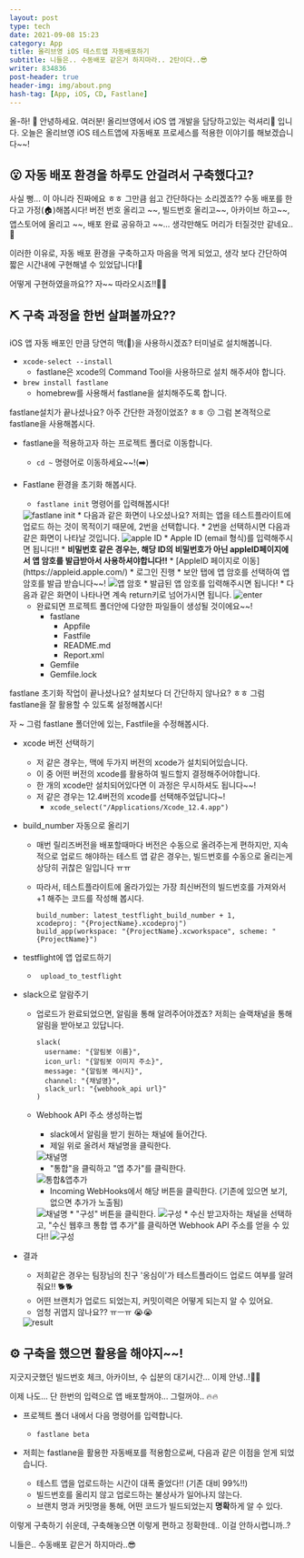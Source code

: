 ```yaml
---
layout: post
type: tech
date: 2021-09-08 15:23
category: App
title: 올리브영 iOS 테스트앱 자동배포하기
subtitle: 니들은.. 수동배포 같은거 하지마라.. 2탄이다..😎
writer: 834836
post-header: true
header-img: img/about.png
hash-tag: [App, iOS, CD, Fastlane]
---
```


올-하! 💚 안녕하세요. 여러분! 올리브영에서 iOS 앱 개발을 담당하고있는 럭셔리💍 입니다.
오늘은 올리브영 iOS 테스트앱에 자동배포 프로세스를 적용한 이야기를 해보겠습니다~~!

## 😮 자동 배포 환경을 하루도 안걸려서 구축했다고?

사실 뻥... 이 아니라 진짜에요 ㅎㅎ 그만큼 쉽고 간단하다는 소리겠죠?? 수동 배포를 한다고 가정(🏠)해봅시다! 버전 번호 올리고 ~\~,  빌드번호 올리고~\~, 아카이브 하고~~, 앱스토어에 올리고 ~~, 배포 완료 공유하고 ~~... 생각만해도 머리가 터질것만 같네요.. 🚀

이러한 이유로, 자동 배포 환경을 구축하고자 마음을 먹게 되었고, 생각 보다 간단하여 짧은 시간내에 구현해낼 수 있었답니다!🤗 

어떻게 구현하였을까요?? 자~~ 따라오시죠!!🏃🏃 

## ⛏️ 구축 과정을 한번 살펴볼까요??

iOS 앱 자동 배포인 만큼 당연히 맥()을 사용하시겠죠? 터미널로 설치해봅니다.

* `xcode-select --install` 
  * fastlane은 xcode의 Command Tool을 사용하므로 설치 해주셔야 합니다.
* `brew install fastlane`
  * homebrew를 사용해서 fastlane을 설치해주도록 합니다.



fastlane설치가 끝나셨나요? 아주 간단한 과정이었죠? ㅎㅎ 😗 그럼 본격적으로 fastlane을 사용해봅시다.

* fastlane을 적용하고자 하는 프로젝트 폴더로 이동합니다.
  * `cd ~` 명령어로 이동하세요~~!(➡️)
* Fastlane 환경을 초기화 해봅시다.
  * `fastlane init` 명령어를 입력해봅시다!
  <img src="./img/01.png" alt="fastlane init">
  * 다음과 같은 화면이 나오셨나요? 저희는 앱을 테스트플라이트에 업로드 하는 것이 목적이기 때문에, 2번을 선택합니다.
  * 2번을 선택하시면 다음과 같은 화면이 나타날 것입니다.
    <img src="./img/02.png" alt="apple ID">
    * Apple ID (email 형식)를 입력해주시면 됩니다!!
  * <b>비밀번호 같은 경우는, 해당 ID의 비밀번호가 아닌 appleID페이지에서 앱 암호를 발급받아서 사용하셔야합니다!!</b>
    * [AppleID 페이지로 이동](https://appleid.apple.com/)
    * 로그인 진행
    * 보안 탭에 앱 암호를 선택하여 앱 암호를 발급 받습니다~~!
    <img src="./img/04.png" alt="앱 암호">
    * 발급된 앱 암호를 입력해주시면 됩니다!
  * 다음과 같은 화면이 나타나면 계속 return키로 넘어가시면 됩니다.
  <img src="./img/03.png" alt="enter">
  
  * 완료되면 프로젝트 폴더안에 다양한 파일들이 생성될 것이에요~~!
    * fastlane
      * Appfile
      * Fastfile
      * README.md
      * Report.xml
    * Gemfile
    * Gemfile.lock



fastlane 초기화 작업이 끝나셨나요? 설치보다 더 간단하지 않나요? ㅎㅎ 그럼 fastlane을 잘 활용할 수 있도록 설정해봅시다!

자 ~ 그럼 fastlane 폴더안에 있는, Fastfile을 수정해봅시다. 

* xcode 버전 선택하기
  * 저 같은 경우는, 맥에 두가지 버전의 xcode가 설치되어있습니다.
  * 이 중 어떤 버전의 xcode를 활용하여 빌드할지 결정해주어야합니다.
  * 한 개의 xcode만 설치되어있다면 이 과정은 무시하셔도 됩니다~~!
  * 저 같은 경우는 12.4버전의 xcode를 선택해주었답니다~!
    * `xcode_select("/Applications/Xcode_12.4.app")`

* build_number 자동으로 올리기

  * 매번 릴리즈버전을 배포할때마다 버전은 수동으로 올려주는게 편하지만, 지속적으로 업로드 해야하는 테스트 앱 같은 경우는, 빌드번호를 수동으로 올리는게 상당히 귀찮은 일입니다 ㅠㅠ

  * 따라서, 테스트플라이트에 올라가있는 가장 최신버전의 빌드번호를 가져와서 +1 해주는 코드를 작성해 봅시다.

    ```
    build_number: latest_testflight_build_number + 1,
    xcodeproj: "{ProjectName}.xcodeproj")
    build_app(workspace: "{ProjectName}.xcworkspace", scheme: "{ProjectName}")
    ```

* testflight에 앱 업로드하기

  * ` upload_to_testflight`

* slack으로 알람주기

  * 업로드가 완료되었으면, 알림을 통해 알려주어야겠죠?  저희는 슬랙채널을 통해 알림을 받아보고 있답니다.

    ```
    slack(
      username: "{알림봇 이름}",
      icon_url: "{알림봇 이미지 주소}",
      message: "{알림봇 메시지}",
      channel: "{채널명}",
      slack_url: "{webhook_api url}"
    )
    ```

  * Webhook API 주소 생성하는법

    * slack에서 알림을 받기 원하는 채널에 들어간다.
    * 제일 위로 올려서 채널명을 클릭한다.
    <img src="./img/05.png" alt="채널명">

    * "통합"을 클릭하고 "앱 추가"를 클릭한다.

    <img src="./img/06.png" alt="통합&앱추가">

    * Incoming WebHooks에서 해당 버튼을 클릭한다. (기존에 있으면 보기, 없으면 추가가 노출됨)
    <img src="./img/07.png" alt="채널명">
    * "구성" 버튼을 클릭한다.
      <img src="./img/08.png" alt="구성">
    * 수신 받고자하는 채널을 선택하고, "수신 웹후크 통합 앱 추가"를 클릭하면 Webhook API 주소를 얻을 수 있다!!
    <img src="./img/09.png" alt="구성">

* 결과

  * 저희같은 경우는  팀장님의 친구 '옹심이'가 테스트플라이드 업로드 여부를 알려줘요!! 🐕🐕
  * 어떤 브랜치가 업로드 되었는지, 커밋이력은 어떻게 되는지 알 수 있어요.
  * 엄청 귀엽지 않나요?? ㅠㅡㅠ 😭😭 

  <img src="./img/10.png" alt="result">

## ⚙️ 구축을 했으면 활용을 해야지~~!

지긋지긋했던 빌드번호 체크, 아카이브, 수 십분의 대기시간... 이제 안녕..!👋👋

이제 나도... 단 한번의 입력으로 앱 배포할꺼야... 그럴꺼야.. 🔥🔥

* 프로젝트 폴더 내에서 다음 명령어를 입력합니다.
  * `fastlane beta`

* 저희는 fastlane을 활용한 자동배포를 적용함으로써, 다음과 같은 이점을 얻게 되었습니다.
  * 테스트 앱을 업로드하는 시간이 대폭 줄었다!! (기존 대비 99%!!)
  * 빌드번호를 올리지 않고 업로드하는 불상사가 일어나지 않는다.
  * 브랜치 명과 커밋명을 통해, 어떤 코드가 빌드되었는지 <b>명확</b>하게 알 수 있다.



이렇게 구축하기 쉬운데, 구축해놓으면 이렇게 편하고 정확한데.. 이걸 안하시렵니까..? 

니들은.. 수동배포 같은거 하지마라..😎

